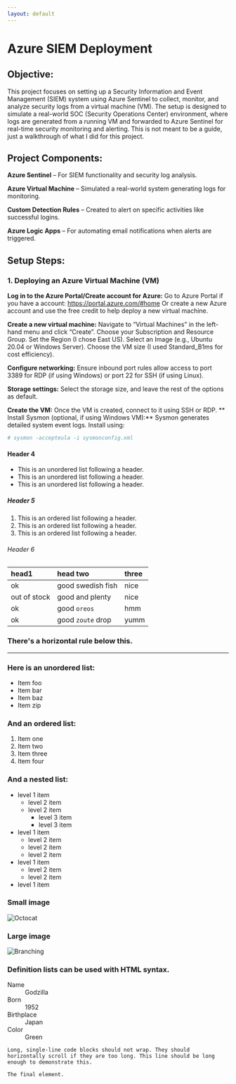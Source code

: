 ```yaml
---
layout: default
---
```



# Azure SIEM Deployment

## Objective:

This project focuses on setting up a Security Information and Event Management (SIEM) system using Azure Sentinel to collect, monitor, and analyze security logs from a virtual machine (VM). The setup is designed to simulate a real-world SOC (Security Operations Center) environment, where logs are generated from a running VM and forwarded to Azure Sentinel for real-time security monitoring and alerting. This is not meant to be a guide, just a walkthrough of what I did for this project.

## Project Components:

**Azure Sentinel** – For SIEM functionality and security log analysis.

**Azure Virtual Machine** – Simulated a real-world system generating logs for monitoring.

**Custom Detection Rules** – Created to alert on specific activities like successful logins.

**Azure Logic Apps** – For automating email notifications when alerts are triggered.

## Setup Steps:

### **1. Deploying an Azure Virtual Machine (VM)**

**Log in to the Azure Portal/Create account for Azure:**
      Go to Azure Portal if you have a account: https://portal.azure.com/#home
      Or create a new Azure account and use the free credit to help deploy a new virtual machine.

**Create a new virtual machine:**
        Navigate to “Virtual Machines” in the left-hand menu and click “Create”.
        Choose your Subscription and Resource Group.
        Set the Region (I chose East US).
        Select an Image (e.g., Ubuntu 20.04 or Windows Server).
        Choose the VM size (I used Standard_B1ms for cost efficiency).

**Configure networking:**
        Ensure inbound port rules allow access to port 3389 for RDP (if using Windows) or port 22 for SSH (if using Linux).

**Storage settings:**
        Select the storage size, and leave the rest of the options as default.

**Create the VM:**
        Once the VM is created, connect to it using SSH or RDP.
**
Install Sysmon (optional, if using Windows VM):**
        Sysmon generates detailed system event logs. Install using: 
```ruby
# sysmon -accepteula -i sysmonconfig.xml 
```

#### Header 4

*   This is an unordered list following a header.
*   This is an unordered list following a header.
*   This is an unordered list following a header.

##### Header 5

1.  This is an ordered list following a header.
2.  This is an ordered list following a header.
3.  This is an ordered list following a header.

###### Header 6

| head1        | head two          | three |
|:-------------|:------------------|:------|
| ok           | good swedish fish | nice  |
| out of stock | good and plenty   | nice  |
| ok           | good `oreos`      | hmm   |
| ok           | good `zoute` drop | yumm  |

### There's a horizontal rule below this.

* * *

### Here is an unordered list:

*   Item foo
*   Item bar
*   Item baz
*   Item zip

### And an ordered list:

1.  Item one
1.  Item two
1.  Item three
1.  Item four

### And a nested list:

- level 1 item
  - level 2 item
  - level 2 item
    - level 3 item
    - level 3 item
- level 1 item
  - level 2 item
  - level 2 item
  - level 2 item
- level 1 item
  - level 2 item
  - level 2 item
- level 1 item

### Small image

![Octocat](https://github.githubassets.com/images/icons/emoji/octocat.png)

### Large image

![Branching](https://guides.github.com/activities/hello-world/branching.png)


### Definition lists can be used with HTML syntax.

<dl>
<dt>Name</dt>
<dd>Godzilla</dd>
<dt>Born</dt>
<dd>1952</dd>
<dt>Birthplace</dt>
<dd>Japan</dd>
<dt>Color</dt>
<dd>Green</dd>
</dl>

```
Long, single-line code blocks should not wrap. They should horizontally scroll if they are too long. This line should be long enough to demonstrate this.
```

```
The final element.
```
